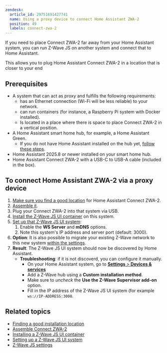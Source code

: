 ```yaml
---
zendesk:
  article_id: 29751691427741
  name: Using a proxy device to connect Home Assistant ZWA-2
  position: 49
  labels: connect-zwa-2
---
```


If you need to place Connect ZWA-2 far away from your Home Assistant system, you can run Z-Wave JS on another system and connect that to Home Assistant.

This allows you to plug Home Assistant Connect ZWA-2 in a location that is closer to your end

## Prerequisites

- A system that can act as proxy and fulfills the following requirements:
  - has an Ethernet connection (Wi-Fi will be less reliable) to your network.
  - can run containers (for instance, a Raspberry Pi system with Docker installed).
  - Is located in a place where there is space to place Connect ZWA-2 in a vertical position.
- A Home Assistant smart home hub, for example, a Home Assistant Green.
  - If you do not have Home Assistant installed on the hub yet, [follow these steps](https://www.home-assistant.io/installation/).
- Home Assistant 2025.8 or newer installed on your smart home hub.
- Home Assistant Connect ZWA-2 with a USB-C to USB-A cable (included in the box).

## To connect Home Assistant ZWA-2 via a proxy device

1. [Make sure you find a good location](https://support.nabucasa.com/hc/en-us/articles/28670284336925) for Home Assistant Connect ZWA-2.
2. [Assemble it](https://support.nabucasa.com/hc/en-us/articles/28685750450205).
3. Plug your Connect ZWA-2 into that system via USB.
4. [Install the Z-Wave JS UI container](https://zwave-js.github.io/zwave-js-ui/#/getting-started/docker) on this system.
5. [Set up that Z-Wave JS UI system](https://zwave-js.github.io/zwave-js-ui/#/usage/setup?id=setup):
   1. Enable the **WS Server** and **mDNS** options.
   2. Note this system's IP address and server port (default: 3000).
6. **Option**: It is also possible to migrate your existing Z-Wave network to this new system [within the settings](https://community.home-assistant.io/t/switching-z-wave-js-addons-with-minimal-downtime-z-wave-js-official-to-z-wave-js-ui-community/409904).
7. **Result**: The Z-Wave JS UI system should now be discovered by Home Assistant.
   - **Troubleshooting**:  if it is not discoverd, you can configure it manually.
     - On your Home Assistant system, go to [**Settings** > **Devices & services**](https://my.home-assistant.io/redirect/integrations/)
     - Add a Z-Wave hub using a **Custom installation method**.
     - Make sure to *uncheck* the **Use the Z-Wave Supervisor add-on** option.
     - Fill in the IP address of the Z-Wave JS UI system (for example `ws://IP-ADDRESS:3000`.

## Related topics

- [Finding a good installation location](https://support.nabucasa.com/hc/en-us/articles/28670284336925)
- [Assemble Connect ZWA-2](https://support.nabucasa.com/hc/en-us/articles/28685750450205)
- [Installing a Z-Wave JS UI container](https://zwave-js.github.io/zwave-js-ui/#/getting-started/docker)
- [Setting up a Z-Wave JS UI system](https://zwave-js.github.io/zwave-js-ui/#/usage/setup?id=setup)
- [Z-Wave JS settings](https://community.home-assistant.io/t/switching-z-wave-js-addons-with-minimal-downtime-z-wave-js-official-to-z-wave-js-ui-community/409904)


